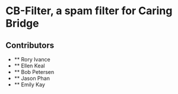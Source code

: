 # CB-Filter, a spam filter for Caring Bridge

## Contributors
- ** Rory Ivance
- ** Ellen Keal
- ** Bob Petersen
- ** Jason Phan
- ** Emily Kay

